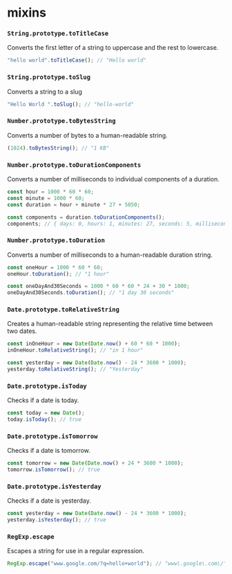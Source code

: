 # mixins

### `String.prototype.toTitleCase`

Converts the first letter of a string to uppercase and the rest to lowercase.

```ts
"hello world".toTitleCase(); // "Hello world"
```

### `String.prototype.toSlug`

Converts a string to a slug

```ts
"Hello World ".toSlug(); // "hello-world"
```

### `Number.prototype.toBytesString`

Converts a number of bytes to a human-readable string.

```ts
(1024).toBytesString(); // "1 KB"
```

### `Number.prototype.toDurationComponents`

Converts a number of milliseconds to individual components of a duration.

```ts
const hour = 1000 * 60 * 60;
const minute = 1000 * 60;
const duration = hour + minute * 27 + 5050;

const components = duration.toDurationComponents();
components; // { days: 0, hours: 1, minutes: 27, seconds: 5, milliseconds: 50 }
```

### `Number.prototype.toDuration`

Converts a number of milliseconds to a human-readable duration string.

```ts
const oneHour = 1000 * 60 * 60;
oneHour.toDuration(); // "1 hour"

const oneDayAnd30Seconds = 1000 * 60 * 60 * 24 + 30 * 1000;
oneDayAnd30Seconds.toDuration(); // "1 day 30 seconds"
```

### `Date.prototype.toRelativeString`

Creates a human-readable string representing the relative time between two dates.

```ts
const inOneHour = new Date(Date.now() + 60 * 60 * 1000);
inOneHour.toRelativeString(); // "in 1 hour"

const yesterday = new Date(Date.now() - 24 * 3600 * 1000);
yesterday.toRelativeString(); // "Yesterday"
```

### `Date.prototype.isToday`

Checks if a date is today.

```ts
const today = new Date();
today.isToday(); // true
```

### `Date.prototype.isTomorrow`

Checks if a date is tomorrow.

```ts
const tomorrow = new Date(Date.now() + 24 * 3600 * 1000);
tomorrow.isTomorrow(); // true
```

### `Date.prototype.isYesterday`

Checks if a date is yesterday.

```ts
const yesterday = new Date(Date.now() - 24 * 3600 * 1000);
yesterday.isYesterday(); // true
```

### `RegExp.escape`

Escapes a string for use in a regular expression.

```ts
RegExp.escape("www.google.com/?q=hello+world"); // "www\.google\.com\/\?q=hello\+world"
```
